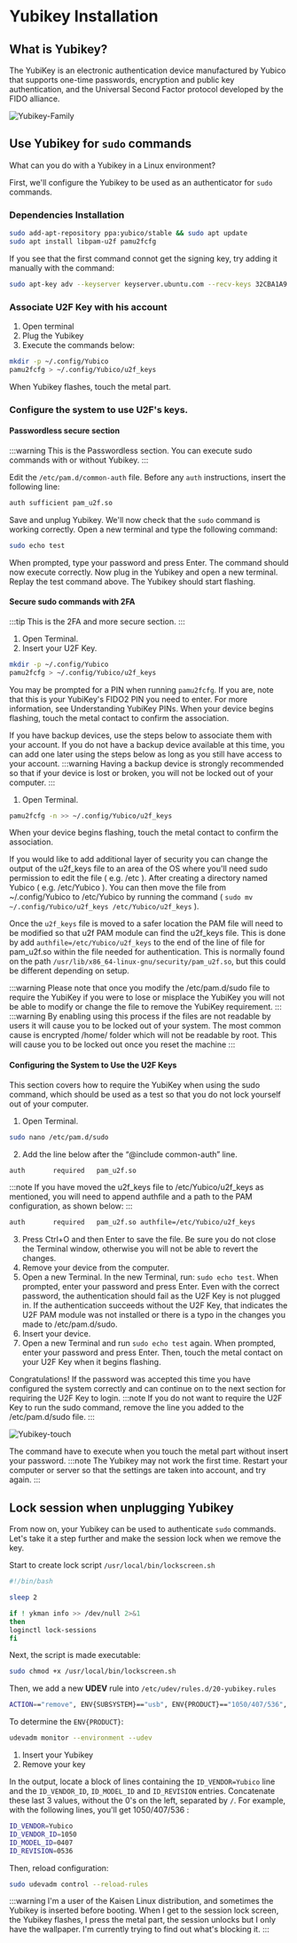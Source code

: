 # Yubikey Installation

## What is Yubikey?

The YubiKey is an electronic authentication device manufactured by Yubico that supports one-time passwords, encryption and public key authentication, and the Universal Second Factor protocol developed by the FIDO alliance.

![Yubikey-Family](@site/src/components/YubiKey-5.png)

## Use Yubikey for `sudo` commands

What can you do with a Yubikey in a Linux environment?

First, we'll configure the Yubikey to be used as an authenticator for `sudo` commands.

### Dependencies Installation

```sh
sudo add-apt-repository ppa:yubico/stable && sudo apt update
sudo apt install libpam-u2f pamu2fcfg
```
If you see that the first command connot get the signing key, try adding it manually with the command:

```sh
sudo apt-key adv --keyserver keyserver.ubuntu.com --recv-keys 32CBA1A9
```

### Associate U2F Key with his account
1. Open terminal
2. Plug the Yubikey
3. Execute the commands below:
```sh
mkdir -p ~/.config/Yubico
pamu2fcfg > ~/.config/Yubico/u2f_keys
```
When Yubikey flashes, touch the metal part.

### Configure the system to use U2F's keys.

#### Passwordless secure section

:::warning
This is the Passwordless section. You can execute sudo commands with or without Yubikey.
:::

Edit the `/etc/pam.d/common-auth` file. Before any `auth` instructions, insert the following line:

```sh
auth sufficient pam_u2f.so
```

Save and unplug Yubikey. We'll now check that the `sudo` command is working correctly.
Open a new terminal and type the following command:

```sh
sudo echo test
```
When prompted, type your password and press Enter. The command should now execute correctly. Now plug in the Yubikey and open a new terminal.
Replay the test command above. The Yubikey should start flashing.
#### Secure sudo commands with 2FA
:::tip
This is the 2FA and more secure section.
:::
  1. Open Terminal.
  2. Insert your U2F Key.
```sh
mkdir -p ~/.config/Yubico
pamu2fcfg > ~/.config/Yubico/u2f_keys
```
You may be prompted for a PIN when running `pamu2fcfg`. If you are, note that this is your YubiKey's FIDO2 PIN you need to enter. For more information, see Understanding YubiKey PINs.
When your device begins flashing, touch the metal contact to confirm the association.

If you have backup devices, use the steps below to associate them with your account. If you do not have a backup device available at this time, you can add one later using the steps below as long as you still have access to your account. 
:::warning
Having a backup device is strongly recommended so that if your device is lost or broken, you will not be locked out of your computer.
:::
1. Open Terminal.
```sh
pamu2fcfg -n >> ~/.config/Yubico/u2f_keys
```
When your device begins flashing, touch the metal contact to confirm the association.

If you would like to add additional layer of security you can change the output of the u2f_keys file to an area of the OS where you'll need sudo permission to edit the file ( e.g. /etc ). After creating a directory named Yubico ( e.g. /etc/Yubico ). You can then move the file from ~/.config/Yubico to /etc/Yubico by running the command ( `sudo mv  ~/.config/Yubico/u2f_keys /etc/Yubico/u2f_keys` ).

Once the `u2f_keys` file is moved to a safer location the PAM file will need to be modified so that u2f PAM module can find the u2f_keys file. This is done by add `authfile=/etc/Yubico/u2f_keys` to the end of the line of file for pam_u2f.so within the file needed for authentication. This is normally found on the path `/usr/lib/x86_64-linux-gnu/security/pam_u2f.so`, but this could be different depending on setup. 

:::warning
Please note that once you modify the /etc/pam.d/sudo file to require the YubiKey if you were to lose or misplace the YubiKey you will not be able to modify or change the file to remove the YubiKey requirement. 
:::
:::warning
By enabling using this process if the files are not readable by users it will cause you to be locked out of your system. The most common cause is encrypted /home/ folder which will not be readable by root. This will cause you to be locked out once you reset the machine
:::
 
#### Configuring the System to Use the U2F Keys

This section covers how to require the YubiKey when using the sudo command, which should be used as a test so that you do not lock yourself out of your computer.
  1. Open Terminal.
```sh
sudo nano /etc/pam.d/sudo
```
  2. Add the line below after the “@include common-auth” line.
```sh
auth       required   pam_u2f.so
``` 
:::note
If you have moved the u2f_keys file to /etc/Yubico/u2f_keys as mentioned, you will need to append authfile and a path to the PAM configuration, as shown below:
:::
```sh 
auth       required   pam_u2f.so authfile=/etc/Yubico/u2f_keys
```
  3. Press Ctrl+O and then Enter to save the file. Be sure you do not close the Terminal window, otherwise you will not be able to revert the changes.
  4. Remove your device from the computer.
  5. Open a new Terminal. 
    In the new Terminal, run: `sudo echo test`. When prompted, enter your password and press Enter. 
    Even with the correct password, the authentication should fail as the U2F Key is not plugged in. If the authentication succeeds without the U2F Key, that indicates the U2F PAM module was not installed or there is a typo in the changes you made to /etc/pam.d/sudo. 
  6. Insert your device.
  7. Open a new Terminal and run `sudo echo test` again. When prompted, enter your password and press Enter. Then, touch the metal contact on your U2F Key when it begins flashing.

Congratulations! If the password was accepted this time you have configured the system correctly and can continue on to the next section for requiring the U2F Key to login. 
:::note
If you do not want to require the U2F Key to run the sudo command, remove the line you added to the /etc/pam.d/sudo file.
:::

![Yubikey-touch](@site/src/components/Yubikey-touch.jpg)

The command have to execute when you touch the metal part without insert your password.
:::note
The Yubikey may not work the first time. Restart your computer or server so that the settings are taken into account, and try again.
:::

## Lock session when unplugging Yubikey

From now on, your Yubikey can be used to authenticate `sudo` commands. Let's take it a step further and make the session lock when we remove the key.

Start to create lock script `/usr/local/bin/lockscreen.sh`

```sh
#!/bin/bash

sleep 2

if ! ykman info >> /dev/null 2>&1
then
loginctl lock-sessions
fi
```

Next, the script is made executable:

```sh
sudo chmod +x /usr/local/bin/lockscreen.sh
```
Then, we add a new **UDEV** rule into `/etc/udev/rules.d/20-yubikey.rules`

```sh
ACTION=="remove", ENV{SUBSYSTEM}=="usb", ENV{PRODUCT}=="1050/407/536", RUN+="/usr/local/bin/lockscreen.sh"
```

To determine the `ENV{PRODUCT}`:

```sh
udevadm monitor --environment --udev
```
1. Insert your Yubikey
2. Remove your key

In the output, locate a block of lines containing the `ID_VENDOR=Yubico` line and the `ID_VENDOR_ID`, `ID_MODEL_ID` and `ID_REVISION` entries. Concatenate these last 3 values, without the 0's on the left, separated by `/`.
For example, with the following lines, you'll get 1050/407/536 :

```sh
ID_VENDOR=Yubico
ID_VENDOR_ID=1050
ID_MODEL_ID=0407
ID_REVISION=0536
```
Then, reload configuration:

```sh
sudo udevadm control --reload-rules
```

:::warning
I'm a user of the Kaisen Linux distribution, and sometimes the Yubikey is inserted before booting. When I get to the session lock screen, the Yubikey flashes, I press the metal part, the session unlocks but I only have the wallpaper. I'm currently trying to find out what's blocking it.
:::
